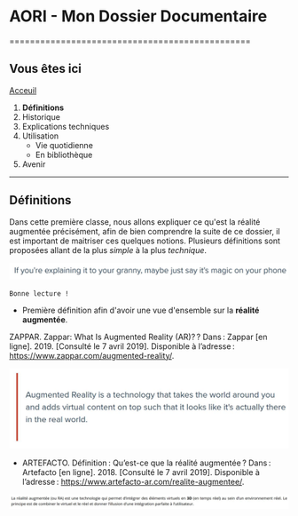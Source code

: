 # AORI - Mon Dossier Documentaire
===============================================

## Vous êtes ici  
[Acceuil](Introduction.md)

1. **Définitions**
2. Historique
3. Explications techniques
4. Utilisation  
   + Vie quotidienne  
   + En bibliothèque
 5. Avenir  
-----------------------------------------------
 
 ## Définitions  
 Dans cette première classe, nous allons expliquer ce qu'est la réalité augmentée précisément, afin de bien comprendre la suite de ce dossier, il est important de maitriser ces quelques notions. Plusieurs définitions sont proposées allant de la plus *simple* à la plus *technique*.  
 
 ![blague](/Images/defrire.JPG)
 
 ````
 Bonne lecture !
 ````
 
* Première définition afin d'avoir une vue d'ensemble sur la **réalité augmentée**.  

ZAPPAR. Zappar: What Is Augmented Reality (AR)? ? Dans : Zappar [en ligne]. 2019. [Consulté le 7 avril 2019]. Disponible à l’adresse : https://www.zappar.com/augmented-reality/.

![Définition de base](/Images/def2.JPG)

* ARTEFACTO. Définition : Qu’est-ce que la réalité augmentée ? Dans : Artefacto [en ligne]. 2018. [Consulté le 7 avril 2019]. Disponible à l’adresse : https://www.artefacto-ar.com/realite-augmentee/.  

 ![Définition plus précise](/Images/def1.JPG)
 

